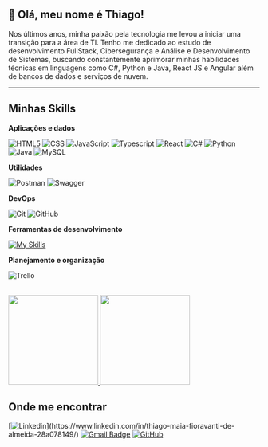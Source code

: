 ## 💜 Olá, meu nome é Thiago!

Nos últimos anos, minha paixão pela tecnologia me levou a iniciar uma transição para a área
de TI. Tenho me dedicado ao estudo de desenvolvimento FullStack, Cibersegurança e Análise e
Desenvolvimento de Sistemas, buscando constantemente aprimorar minhas habilidades técnicas em
linguagens como C#, Python e Java, React JS e Angular além de bancos de dados e serviços de nuvem.


---

## Minhas Skills

**Aplicações e dados**

![HTML5](https://img.shields.io/badge/-HTML5-333333?style=flat&logo=HTML5)
![CSS](https://img.shields.io/badge/-CSS-333333?style=flat&logo=CSS3&logoColor=1572B6)
![JavaScript](https://img.shields.io/badge/-JavaScript-333333?style=flat&logo=javascript)
![Typescript](https://img.shields.io/badge/typescript-333333?style=flat&for-the-badge&logo=typescript&logoColor=white)
![React](https://img.shields.io/badge/-React-333333?style=flat&logo=react)
![C#](https://img.shields.io/badge/C%23-333333?style=flat&logo=visual-studio-code&logoColor=%234B275F)
![Python](https://img.shields.io/badge/python-333333?style=flat&for-the-badge&logo=python&logoColor=ffdd54)
![Java](https://img.shields.io/badge/java-333333.svg?style=flat&for-the-badge&logo=openjdk&logoColor=%23ED8B00)
![MySQL](https://img.shields.io/badge/-MySQL-333333?style=flat&logo=mysql)

**Utilidades**

![Postman](https://img.shields.io/badge/-Postman-333333?style=flat&logo=postman)
![Swagger](https://img.shields.io/badge/-Swagger-333333?style=flat&for-the-badge&logo=swagger&logoColor=%23Clojure)

**DevOps**

![Git](https://img.shields.io/badge/-Git-333333?style=flat&logo=git)
![GitHub](https://img.shields.io/badge/-GitHub-333333?style=flat&logo=github)

**Ferramentas de desenvolvimento**

[![My Skills](https://skillicons.dev/icons?i=vscode,visualstudio,figma)](https://skillicons.dev)

**Planejamento e organização**

![Trello](https://img.shields.io/badge/-Trello-333333?style=flat&logo=trello&logoColor=007ACC)


<br/>

<a href="https://github.com/tmfioravanti" title="Perfil do Thiago">
  <img height="180em" src="https://github-readme-stats.vercel.app/api?username=tmfioravanti&show_icons=true&theme=radical" />
</a>

<a href="https://github.com/tmfioravanti" title="Perfil do Thiago">
  <img height="180em" src="https://github-readme-stats.vercel.app/api/top-langs/?username=tmfioravanti&layout=compact&hide_progress=false&theme=radical" />
</a>



## Onde me encontrar

[![Linkedin](https://img.shields.io/badge/-ThiagoMaia-blue?style=flat-square&logo=Linkedin&logoColor=white&link=[LINK-DO-SEU-LINKEDIN](https://www.linkedin.com/in/thiago-maia-fioravanti-de-almeida-28a078149/))](https://www.linkedin.com/in/thiago-maia-fioravanti-de-almeida-28a078149/)
[![Gmail Badge](https://img.shields.io/badge/-tmfioravanti@gmail.com-006bed?style=flat-square&logo=Gmail&logoColor=white&link=mailto:Tmfioravanti@gmail.com)](mailto:Tmfioravanti@gmail.com)
[![GitHub](https://img.shields.io/github/followers/iuricode?label=follow&style=social)](github.com/tmfioravanti)
